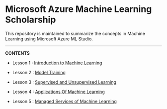 # Microsoft Azure Machine Learning Scholarship

This repository is maintained to summarize the concepts in Machine Learning using Microsoft Azure ML Studio.

---

**CONTENTS**

- Lesson 1 : <a href="https://github.com/palak9/Microsoft-Azure-MachineLearning-Scholarship/blob/master/Introduction-to-Machine-Learning.md">Introduction to Machine Learning</a>

- Lesson 2 : <a href="https://github.com/palak9/Microsoft-Azure-MachineLearning-Scholarship/blob/master/Model-Training.md">Model Training</a>

- Lesson 3 : <a href="https://github.com/palak9/Microsoft-Azure-MachineLearning-Scholarship/blob/master/Supervised-and-Unsupervised-Learning.md">Supervised and Unsupervised Learning</a>

- Lesson 4 : <a href="https://github.com/palak9/Microsoft-Azure-MachineLearning-Scholarship/blob/master/Applications-Of-Machine-Learning.md">Applications Of Machine Learning</a>

- Lesson 5 : <a href="https://github.com/palak9/Microsoft-Azure-MachineLearning-Scholarship/blob/master/Managed-Services-for-ML.md">Managed Services of Machine Learning</a>


